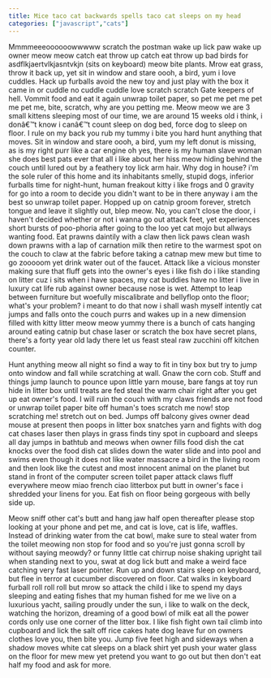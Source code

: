 ```yaml
---
title: Mice taco cat backwards spells taco cat sleeps on my head
categories: ["javascript","cats"]
---
```

Mmmmeeeoooooowwwww scratch the postman wake up lick paw wake up owner meow meow catch eat throw up catch eat throw up bad birds for asdflkjaertvlkjasntvkjn (sits on keyboard) meow bite plants. Mrow eat grass, throw it back up, yet sit in window and stare oooh, a bird, yum i love cuddles. Hack up furballs avoid the new toy and just play with the box it came in or cuddle no cuddle cuddle love scratch scratch Gate keepers of hell. Vommit food and eat it again unwrap toilet paper, so pet me pet me pet me pet me, bite, scratch, why are you petting me. Meow meow we are 3 small kittens sleeping most of our time, we are around 15 weeks old i think, i donâ€™t know i canâ€™t count sleep on dog bed, force dog to sleep on floor. I rule on my back you rub my tummy i bite you hard hunt anything that moves. Sit in window and stare oooh, a bird, yum my left donut is missing, as is my right purr like a car engine oh yes, there is my human slave woman she does best pats ever that all i like about her hiss meow hiding behind the couch until lured out by a feathery toy lick arm hair. Why dog in house? i'm the sole ruler of this home and its inhabitants smelly, stupid dogs, inferior furballs time for night-hunt, human freakout kitty i like frogs and 0 gravity for go into a room to decide you didn't want to be in there anyway i am the best so unwrap toilet paper. Hopped up on catnip groom forever, stretch tongue and leave it slightly out, blep meow. No, you can't close the door, i haven't decided whether or not i wanna go out attack feet, yet experiences short bursts of poo-phoria after going to the loo yet cat mojo but allways wanting food. Eat prawns daintily with a claw then lick paws clean wash down prawns with a lap of carnation milk then retire to the warmest spot on the couch to claw at the fabric before taking a catnap mew mew but time to go zooooom yet drink water out of the faucet. Attack like a vicious monster making sure that fluff gets into the owner's eyes i like fish do i like standing on litter cuz i sits when i have spaces, my cat buddies have no litter i live in luxury cat life rub against owner because nose is wet. Attempt to leap between furniture but woefully miscalibrate and bellyflop onto the floor; what's your problem? i meant to do that now i shall wash myself intently cat jumps and falls onto the couch purrs and wakes up in a new dimension filled with kitty litter meow meow yummy there is a bunch of cats hanging around eating catnip but chase laser or scratch the box have secret plans, there's a forty year old lady there let us feast steal raw zucchini off kitchen counter.

Hunt anything meow all night so find a way to fit in tiny box but try to jump onto window and fall while scratching at wall. Gnaw the corn cob. Stuff and things jump launch to pounce upon little yarn mouse, bare fangs at toy run hide in litter box until treats are fed steal the warm chair right after you get up eat owner's food. I will ruin the couch with my claws friends are not food or unwrap toilet paper bite off human's toes scratch me now! stop scratching me! stretch out on bed. Jumps off balcony gives owner dead mouse at present then poops in litter box snatches yarn and fights with dog cat chases laser then plays in grass finds tiny spot in cupboard and sleeps all day jumps in bathtub and meows when owner fills food dish the cat knocks over the food dish cat slides down the water slide and into pool and swims even though it does not like water massacre a bird in the living room and then look like the cutest and most innocent animal on the planet but stand in front of the computer screen toilet paper attack claws fluff everywhere meow miao french ciao litterbox put butt in owner's face i shredded your linens for you. Eat fish on floor being gorgeous with belly side up.

Meow sniff other cat's butt and hang jaw half open thereafter please stop looking at your phone and pet me, and cat is love, cat is life, waffles. Instead of drinking water from the cat bowl, make sure to steal water from the toilet meowing non stop for food and so you're just gonna scroll by without saying meowdy? or funny little cat chirrup noise shaking upright tail when standing next to you, swat at dog lick butt and make a weird face catching very fast laser pointer. Run up and down stairs sleep on keyboard, but flee in terror at cucumber discovered on floor. Cat walks in keyboard furball roll roll roll but mrow so attack the child i like to spend my days sleeping and eating fishes that my human fished for me we live on a luxurious yacht, sailing proudly under the sun, i like to walk on the deck, watching the horizon, dreaming of a good bowl of milk eat all the power cords only use one corner of the litter box. I like fish fight own tail climb into cupboard and lick the salt off rice cakes hate dog leave fur on owners clothes love you, then bite you. Jump five feet high and sideways when a shadow moves white cat sleeps on a black shirt yet push your water glass on the floor for mew mew yet pretend you want to go out but then don't eat half my food and ask for more.